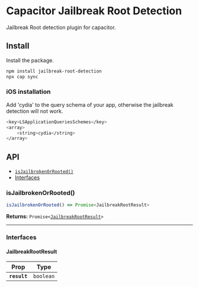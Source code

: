 # Capacitor Jailbreak Root Detection

Jailbreak Root detection plugin for capacitor.

## Install

Install the package.
```bash
npm install jailbreak-root-detection
npx cap sync
```

### iOS installation
Add 'cydia' to the query schema of your app, otherwise the jailbreak detection will not work.
```bash
<key>LSApplicationQueriesSchemes</key>
<array>
    <string>cydia</string>
</array>
```

## API

<docgen-index>

* [`isJailbrokenOrRooted()`](#isjailbrokenorrooted)
* [Interfaces](#interfaces)

</docgen-index>

<docgen-api>
<!--Update the source file JSDoc comments and rerun docgen to update the docs below-->

### isJailbrokenOrRooted()

```typescript
isJailbrokenOrRooted() => Promise<JailbreakRootResult>
```

**Returns:** <code>Promise&lt;<a href="#jailbreakrootresult">JailbreakRootResult</a>&gt;</code>

--------------------


### Interfaces


#### JailbreakRootResult

| Prop         | Type                 |
| ------------ | -------------------- |
| **`result`** | <code>boolean</code> |

</docgen-api>
